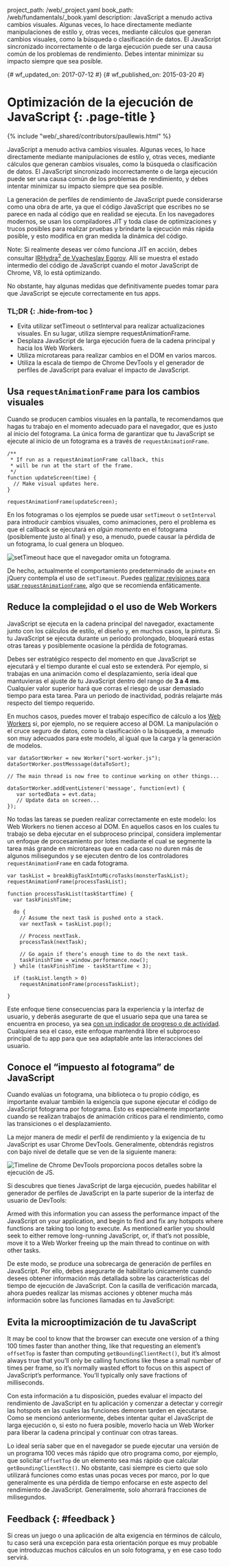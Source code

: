 project_path: /web/_project.yaml book_path: /web/fundamentals/_book.yaml description: JavaScript a menudo activa cambios visuales. Algunas veces, lo hace directamente mediante manipulaciones de estilo y, otras veces, mediante cálculos que generan cambios visuales, como la búsqueda o clasificación de datos. El JavaScript sincronizado incorrectamente o de larga ejecución puede ser una causa común de los problemas de rendimiento. Debes intentar minimizar su impacto siempre que sea posible.

{# wf_updated_on: 2017-07-12 #} {# wf_published_on: 2015-03-20 #}

# Optimización de la ejecución de JavaScript {: .page-title }

{% include "web/_shared/contributors/paullewis.html" %}

JavaScript a menudo activa cambios visuales. Algunas veces, lo hace directamente mediante manipulaciones de estilo y, otras veces, mediante cálculos que generan cambios visuales, como la búsqueda o clasificación de datos. El JavaScript sincronizado incorrectamente o de larga ejecución puede ser una causa común de los problemas de rendimiento, y debes intentar minimizar su impacto siempre que sea posible.

La generación de perfiles de rendimiento de JavaScript puede considerarse como una obra de arte, ya que el código JavaScript que escribes no se parece en nada al código que en realidad se ejecuta. En los navegadores modernos, se usan los compiladores JIT y toda clase de optimizaciones y trucos posibles para realizar pruebas y brindarte la ejecución más rápida posible, y esto modifica en gran medida la dinámica del código.

Note: Si realmente deseas ver cómo funciona JIT en acción, debes consultar [IRHydra<sup>2</sup> de Vyacheslav Egorov](http://mrale.ph/irhydra/2/). Allí se muestra el estado intermedio del código de JavaScript cuando el motor JavaScript de Chrome, V8, lo está optimizando.

No obstante, hay algunas medidas que definitivamente puedes tomar para que JavaScript se ejecute correctamente en tus apps.

### TL;DR {: .hide-from-toc }

* Evita utilizar setTimeout o setInterval para realizar actualizaciones visuales. En su lugar, utiliza siempre requestAnimationFrame.
* Desplaza JavaScript de larga ejecución fuera de la cadena principal y hacia los Web Workers.
* Utiliza microtareas para realizar cambios en el DOM en varios marcos.
* Utiliza la escala de tiempo de Chrome DevTools y el generador de perfiles de JavaScript para evaluar el impacto de JavaScript.

## Usa `requestAnimationFrame` para los cambios visuales

Cuando se producen cambios visuales en la pantalla, te recomendamos que hagas tu trabajo en el momento adecuado para el navegador, que es justo al inicio del fotograma. La única forma de garantizar que tu JavaScript se ejecute al inicio de un fotograma es a través de `requestAnimationFrame`.

    /**
     * If run as a requestAnimationFrame callback, this
     * will be run at the start of the frame.
     */
    function updateScreen(time) {
      // Make visual updates here.
    }
    
    requestAnimationFrame(updateScreen);
    

En los fotogramas o los ejemplos se puede usar `setTimeout` o `setInterval` para introducir cambios visuales, como animaciones, pero el problema es que el callback se ejecutará en *algún momento* en el fotograma (posiblemente justo al final) y eso, a menudo, puede causar la pérdida de un fotograma, lo cual genera un bloqueo.

<img src="images/optimize-javascript-execution/settimeout.jpg" alt="setTimeout hace que el navegador omita un fotograma." />

De hecho, actualmente el comportamiento predeterminado de `animate` en jQuery contempla el uso de `setTimeout`. Puedes [realizar revisiones para usar `requestAnimationFrame`](https://github.com/gnarf/jquery-requestAnimationFrame), algo que se recomienda enfáticamente.

## Reduce la complejidad o el uso de Web Workers

JavaScript se ejecuta en la cadena principal del navegador, exactamente junto con los cálculos de estilo, el diseño y, en muchos casos, la pintura. Si tu JavaScript se ejecuta durante un período prolongado, bloqueará estas otras tareas y posiblemente ocasione la pérdida de fotogramas.

Debes ser estratégico respecto del momento en que JavaScript se ejecutará y el tiempo durante el cual esto se extenderá. Por ejemplo, si trabajas en una animación como el desplazamiento, sería ideal que mantuvieras el ajuste de tu JavaScript dentro del rango de **3 a 4 ms**. Cualquier valor superior hará que corras el riesgo de usar demasiado tiempo para esta tarea. Para un periodo de inactividad, podrás relajarte más respecto del tiempo requerido.

En muchos casos, puedes mover el trabajo específico de cálculo a los [Web Workers](https://developer.mozilla.org/en-US/docs/Web/API/Web_Workers_API/basic_usage) si, por ejemplo, no se requiere acceso al DOM. La manipulación o el cruce seguro de datos, como la clasificación o la búsqueda, a menudo son muy adecuados para este modelo, al igual que la carga y la generación de modelos.

    var dataSortWorker = new Worker("sort-worker.js");
    dataSortWorker.postMesssage(dataToSort);
    
    // The main thread is now free to continue working on other things...
    
    dataSortWorker.addEventListener('message', function(evt) {
       var sortedData = evt.data;
       // Update data on screen...
    });
    

No todas las tareas se pueden realizar correctamente en este modelo: los Web Workers no tienen acceso al DOM. En aquellos casos en los cuales tu trabajo se deba ejecutar en el subproceso principal, considera implementar un enfoque de procesamiento por lotes mediante el cual se segmente la tarea más grande en microtareas que en cada caso no duren más de algunos milisegundos y se ejecuten dentro de los controladores `requestAnimationFrame` en cada fotograma.

    var taskList = breakBigTaskIntoMicroTasks(monsterTaskList);
    requestAnimationFrame(processTaskList);
    
    function processTaskList(taskStartTime) {
      var taskFinishTime;
    
      do {
        // Assume the next task is pushed onto a stack.
        var nextTask = taskList.pop();
    
        // Process nextTask.
        processTask(nextTask);
    
        // Go again if there’s enough time to do the next task.
        taskFinishTime = window.performance.now();
      } while (taskFinishTime - taskStartTime < 3);
    
      if (taskList.length > 0)
        requestAnimationFrame(processTaskList);
    
    }
    

Este enfoque tiene consecuencias para la experiencia y la interfaz de usuario, y deberás asegurarte de que el usuario sepa que una tarea se encuentra en proceso, ya sea [con un indicador de progreso o de actividad](https://www.google.com/design/spec/components/progress-activity.html). Cualquiera sea el caso, este enfoque mantendrá libre el subproceso principal de tu app para que sea adaptable ante las interacciones del usuario.

## Conoce el “impuesto al fotograma” de JavaScript

Cuando evalúas un fotograma, una biblioteca o tu propio código, es importante evaluar también la exigencia que supone ejecutar el código de JavaScript fotograma por fotograma. Esto es especialmente importante cuando se realizan trabajos de animación críticos para el rendimiento, como las transiciones o el desplazamiento.

La mejor manera de medir el perfil de rendimiento y la exigencia de tu JavaScript es usar Chrome DevTools. Generalmente, obtendrás registros con bajo nivel de detalle que se ven de la siguiente manera:

<img src="images/optimize-javascript-execution/low-js-detail.png"
     alt="Timeline de Chrome DevTools proporciona pocos detalles sobre la ejecución de JS." />

Si descubres que tienes JavaScript de larga ejecución, puedes habilitar el generador de perfiles de JavaScript en la parte superior de la interfaz de usuario de DevTools:

Armed with this information you can assess the performance impact of the JavaScript on your application, and begin to find and fix any hotspots where functions are taking too long to execute. As mentioned earlier you should seek to either remove long-running JavaScript, or, if that’s not possible, move it to a Web Worker freeing up the main thread to continue on with other tasks.

De este modo, se produce una sobrecarga de generación de perfiles en JavaScript. Por ello, debes asegurarte de habilitarlo únicamente cuando desees obtener información más detallada sobre las características del tiempo de ejecución de JavaScript. Con la casilla de verificación marcada, ahora puedes realizar las mismas acciones y obtener mucha más información sobre las funciones llamadas en tu JavaScript:

## Evita la microoptimización de tu JavaScript

It may be cool to know that the browser can execute one version of a thing 100 times faster than another thing, like that requesting an element’s `offsetTop` is faster than computing `getBoundingClientRect()`, but it’s almost always true that you’ll only be calling functions like these a small number of times per frame, so it’s normally wasted effort to focus on this aspect of JavaScript’s performance. You'll typically only save fractions of milliseconds.

Con esta información a tu disposición, puedes evaluar el impacto del rendimiento de JavaScript en tu aplicación y comenzar a detectar y corregir las hotspots en las cuales las funciones demoren tarden en ejecutarse. Como se mencionó anteriormente, debes intentar quitar el JavaScript de larga ejecución o, si esto no fuera posible, moverlo hacia un Web Worker para liberar la cadena principal y continuar con otras tareas.

Lo ideal sería saber que en el navegador se puede ejecutar una versión de un programa 100 veces más rápido que otro programa como, por ejemplo, que solicitar `offsetTop` de un elemento sea más rápido que calcular `getBoundingClientRect()`. No obstante, casi siempre es cierto que solo utilizará funciones como estas unas pocas veces por marco, por lo que generalmente es una pérdida de tiempo enfocarse en este aspecto del rendimiento de JavaScript. Generalmente, solo ahorrará fracciones de milisegundos.

## Feedback {: #feedback }

Si creas un juego o una aplicación de alta exigencia en términos de cálculo, tu caso será una excepción para esta orientación porque es muy probable que introduzcas muchos cálculos en un solo fotograma, y en ese caso todo servirá.